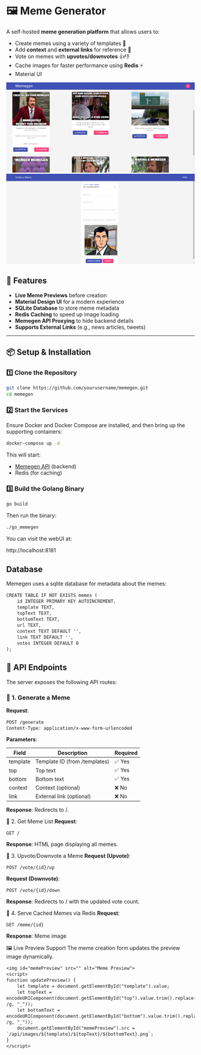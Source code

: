 # 🖼️ Meme Generator

A self-hosted **meme generation platform** that allows users to:
- Create memes using a variety of templates 🎨
- Add **context** and **external links** for reference 🔗
- Vote on memes with **upvotes/downvotes** 👍👎
- Cache images for faster performance using **Redis** ⚡
- Material UI

![Meme Generator Screenshot](memegen.png)
![Create a meme Screenshot](create.png)


## 🚀 Features
- **Live Meme Previews** before creation
- **Material Design UI** for a modern experience
- **SQLite Database** to store meme metadata
- **Redis Caching** to speed up image loading
- **Memegen API Proxying** to hide backend details
- **Supports External Links** (e.g., news articles, tweets)

---

## 📦 **Setup & Installation**
### **1️⃣ Clone the Repository**
```sh
git clone https://github.com/yourusername/memegen.git
cd memegen
```

### **2️⃣ Start the Services**
Ensure Docker and Docker Compose are installed, and then bring up the supporting containers:
```sh
docker-compose up -d
```

This will start:

 - [Memegen API](https://github.com/jacebrowning/memegen) (backend)
 - Redis (for caching)

### **3️⃣ Build the Golang Binary**

```sh
go build
```

Then run the binary:
```sh
./go_memegen
```

You can visit the webUI at:

http://localhost:8181

## Database

Memegen uses a sqlite database for metadata about the memes:

```
CREATE TABLE IF NOT EXISTS memes (
    id INTEGER PRIMARY KEY AUTOINCREMENT,
    template TEXT,
    topText TEXT,
    bottomText TEXT,
    url TEXT,
    context TEXT DEFAULT '',
    link TEXT DEFAULT '',
    votes INTEGER DEFAULT 0
);
```

## **🎨 API Endpoints**
The server exposes the following API routes:

### **📌 1. Generate a Meme**
**Request**:
```
POST /generate
Content-Type: application/x-www-form-urlencoded
```

**Parameters**:

| Field	   | Description	                  | Required | 
|----------|--------------------------------|----------|
| template | Template ID (from /templates)  |	✅ Yes   |
| top	     | Top text	                      | ✅ Yes   |
| bottom   | Bottom text	                  | ✅ Yes   |
| context	 | Context (optional)	            | ❌ No    |
| link	   | External link (optional)	      | ❌ No    |

**Response**: Redirects to /.

📌 2. Get Meme List
**Request**:
```
GET /
```

**Response**: HTML page displaying all memes.

📌 3. Upvote/Downvote a Meme
**Request (Upvote)**:

```
POST /vote/{id}/up
```

**Request (Downvote)**:

```
POST /vote/{id}/down
```

**Response**: Redirects to / with the updated vote count.

📌 4. Serve Cached Memes via Redis
**Request**:

```
GET /meme/{id}
```

**Response**: Meme image

🖼️ Live Preview Support
The meme creation form updates the preview image dynamically.

```
<img id="memePreview" src="" alt="Meme Preview">
<script>
function updatePreview() {
    let template = document.getElementById("template").value;
    let topText = encodeURIComponent(document.getElementById("top").value.trim().replace(/ /g, "_"));
    let bottomText = encodeURIComponent(document.getElementById("bottom").value.trim().replace(/ /g, "_"));
    document.getElementById("memePreview").src = `/api/images/${template}/${topText}/${bottomText}.png`;
}
</script>
```
